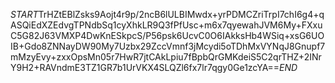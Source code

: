 $START$TrHZtEBlZsks9Aojt4r9p/2ncB6lULBIMwdx+yrPDMCZriTrpI7chI6g4+qASQiEdXZEdvgTPNdbSq1cyXhkLR9Q3fPfUsc+m6x7qyewahJVM6My+FXxuC5G82J63VMXP4DwKnESkpcS/P56psk6UcvC0O6IAkksHb4WSiq+xsG6UOIB+Gdo8ZNNayDW90My7Uzbx29ZccVmnf3jMcydi5oTDhMxVYNqJ8Gnupf7mMzyEvy+zxxOpsMn05r7HwR7jtCAkLpiu7fBpbQrGMKdeiS5C2qrTHZ+2INrY9H2+RAVndmE3TZ1GR7b1UrVKX4SLQZl6fx7lr7qgy0Ge1zcYA==$END$